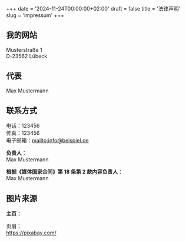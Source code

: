 +++
date = '2024-11-24T00:00:00+02:00'
draft = false
title = '法律声明'
slug = 'impressum'
+++

## 我的网站

Musterstraße 1  
D-23562 Lübeck

## 代表

Max Mustermann

## 联系方式

电话：123456  
传真：123456  
电子邮箱：[mailto:info@beispiel.de](info@beispiel.de)

**负责人**：  
Max Mustermann

**根据《媒体国家合同》第 18 条第 2 款内容负责人**：  
Max Mustermann

## 图片来源

**主页：**

页眉：  
https://pixabay.com/
